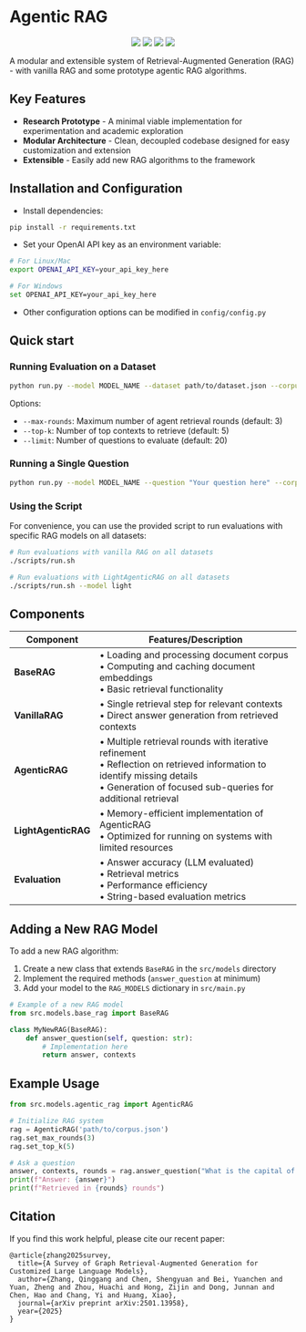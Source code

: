 # Agentic RAG

<div align="center">
    <a href="http://makeapullrequest.com"><img src="https://img.shields.io/badge/PRs-welcome-green.svg"/></a>
    <a href="https://github.com/chensyCN/Agentic-RAG/stargazers"><img src="https://img.shields.io/github/stars/chensyCN/Agentic-RAG"/></a>
    <a href="https://github.com/chensyCN/Agentic-RAG/network/members"><img src="https://img.shields.io/github/forks/chensyCN/Agentic-RAG"/></a>
    <a href="https://github.com/chensyCN/Agentic-RAG/commits"><img src="https://img.shields.io/github/last-commit/chensyCN/Agentic-RAG?color=blue"/></a>
</div>


A modular and extensible system of Retrieval-Augmented Generation (RAG) - with vanilla RAG and some prototype agentic RAG algorithms.

## Key Features

- **Research Prototype** - A minimal viable implementation for experimentation and academic exploration
- **Modular Architecture** - Clean, decoupled codebase designed for easy customization and extension
- **Extensible** - Easily add new RAG algorithms to the framework


## Installation and Configuration

- Install dependencies:
```bash
pip install -r requirements.txt
```
- Set your OpenAI API key as an environment variable:
```bash
# For Linux/Mac
export OPENAI_API_KEY=your_api_key_here

# For Windows
set OPENAI_API_KEY=your_api_key_here
```

- Other configuration options can be modified in `config/config.py`


## Quick start

### Running Evaluation on a Dataset


```bash
python run.py --model MODEL_NAME --dataset path/to/dataset.json --corpus path/to/corpus.json
```

Options:
- `--max-rounds`: Maximum number of agent retrieval rounds (default: 3)
- `--top-k`: Number of top contexts to retrieve (default: 5)
- `--limit`: Number of questions to evaluate (default: 20)

### Running a Single Question

```bash
python run.py --model MODEL_NAME --question "Your question here" --corpus path/to/corpus.json
```

### Using the Script

For convenience, you can use the provided script to run evaluations with specific RAG models on all datasets:

```bash
# Run evaluations with vanilla RAG on all datasets
./scripts/run.sh

# Run evaluations with LightAgenticRAG on all datasets 
./scripts/run.sh --model light
```




## Components

| Component | Features/Description |
|-----------|---------------------|
| **BaseRAG** | • Loading and processing document corpus<br>• Computing and caching document embeddings<br>• Basic retrieval functionality |
| **VanillaRAG** | • Single retrieval step for relevant contexts<br>• Direct answer generation from retrieved contexts |
| **AgenticRAG** | • Multiple retrieval rounds with iterative refinement<br>• Reflection on retrieved information to identify missing details<br>• Generation of focused sub-queries for additional retrieval |
| **LightAgenticRAG** | • Memory-efficient implementation of AgenticRAG<br>• Optimized for running on systems with limited resources |
| **Evaluation** | • Answer accuracy (LLM evaluated)<br>• Retrieval metrics<br>• Performance efficiency<br>• String-based evaluation metrics |

## Adding a New RAG Model

To add a new RAG algorithm:

1. Create a new class that extends `BaseRAG` in the `src/models` directory
2. Implement the required methods (`answer_question` at minimum)
3. Add your model to the `RAG_MODELS` dictionary in `src/main.py`

```python
# Example of a new RAG model
from src.models.base_rag import BaseRAG

class MyNewRAG(BaseRAG):
    def answer_question(self, question: str):
        # Implementation here
        return answer, contexts
```

## Example Usage

```python
from src.models.agentic_rag import AgenticRAG

# Initialize RAG system
rag = AgenticRAG('path/to/corpus.json')
rag.set_max_rounds(3)
rag.set_top_k(5)

# Ask a question
answer, contexts, rounds = rag.answer_question("What is the capital of France?")
print(f"Answer: {answer}")
print(f"Retrieved in {rounds} rounds")
``` 

## Citation
If you find this work helpful, please cite our recent paper:

```
@article{zhang2025survey,
  title={A Survey of Graph Retrieval-Augmented Generation for Customized Large Language Models},
  author={Zhang, Qinggang and Chen, Shengyuan and Bei, Yuanchen and Yuan, Zheng and Zhou, Huachi and Hong, Zijin and Dong, Junnan and Chen, Hao and Chang, Yi and Huang, Xiao},
  journal={arXiv preprint arXiv:2501.13958},
  year={2025}
}
```